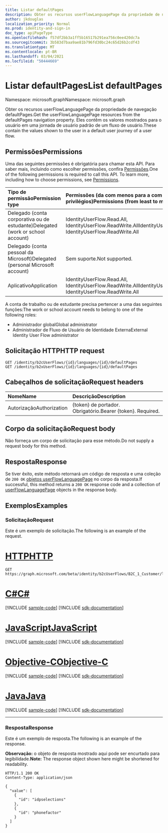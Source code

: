 ```yaml
---
title: Listar defaultPages
description: Obter os recursos userFlowLanguagePage da propriedade de navegação defaultPages.
author: jkdouglas
localization_priority: Normal
ms.prod: identity-and-sign-in
doc_type: apiPageType
ms.openlocfilehash: f57df2bb3a1ff5b16517b291ea756c0ee420dc7a
ms.sourcegitcommit: 3b583d7baa9ae81b796fd30bc24c65d26b2cdf43
ms.translationtype: MT
ms.contentlocale: pt-BR
ms.lasthandoff: 03/04/2021
ms.locfileid: "50444669"
---
```

# <a name="list-defaultpages"></a><span data-ttu-id="8d32b-103">Listar defaultPages</span><span class="sxs-lookup"><span data-stu-id="8d32b-103">List defaultPages</span></span>

<span data-ttu-id="8d32b-104">Namespace: microsoft.graph</span><span class="sxs-lookup"><span data-stu-id="8d32b-104">Namespace: microsoft.graph</span></span>

<span data-ttu-id="8d32b-105">Obter os recursos userFlowLanguagePage da propriedade de navegação defaultPages.</span><span class="sxs-lookup"><span data-stu-id="8d32b-105">Get the userFlowLanguagePage resources from the defaultPages navigation property.</span></span> <span data-ttu-id="8d32b-106">Eles contêm os valores mostrados para o usuário em uma jornada de usuário padrão de um fluxo de usuário.</span><span class="sxs-lookup"><span data-stu-id="8d32b-106">These contain the values shown to the user in a default user journey of a user flow.</span></span>

## <a name="permissions"></a><span data-ttu-id="8d32b-107">Permissões</span><span class="sxs-lookup"><span data-stu-id="8d32b-107">Permissions</span></span>

<span data-ttu-id="8d32b-p102">Uma das seguintes permissões é obrigatória para chamar esta API. Para saber mais, incluindo como escolher permissões, confira [Permissões](/graph/permissions-reference).</span><span class="sxs-lookup"><span data-stu-id="8d32b-p102">One of the following permissions is required to call this API. To learn more, including how to choose permissions, see [Permissions](/graph/permissions-reference).</span></span>

|<span data-ttu-id="8d32b-110">Tipo de permissão</span><span class="sxs-lookup"><span data-stu-id="8d32b-110">Permission type</span></span>      | <span data-ttu-id="8d32b-111">Permissões (da com menos para a com mais privilégios)</span><span class="sxs-lookup"><span data-stu-id="8d32b-111">Permissions (from least to most privileged)</span></span>              |
|:--------------------|:---------------------------------------------------------|
|<span data-ttu-id="8d32b-112">Delegado (conta corporativa ou de estudante)</span><span class="sxs-lookup"><span data-stu-id="8d32b-112">Delegated (work or school account)</span></span>|<span data-ttu-id="8d32b-113">IdentityUserFlow.Read.All, IdentityUserFlow.ReadWrite.All</span><span class="sxs-lookup"><span data-stu-id="8d32b-113">IdentityUserFlow.Read.All, IdentityUserFlow.ReadWrite.All</span></span>|
|<span data-ttu-id="8d32b-114">Delegado (conta pessoal da Microsoft)</span><span class="sxs-lookup"><span data-stu-id="8d32b-114">Delegated (personal Microsoft account)</span></span>| <span data-ttu-id="8d32b-115">Sem suporte.</span><span class="sxs-lookup"><span data-stu-id="8d32b-115">Not supported.</span></span>|
|<span data-ttu-id="8d32b-116">Aplicativo</span><span class="sxs-lookup"><span data-stu-id="8d32b-116">Application</span></span>|<span data-ttu-id="8d32b-117">IdentityUserFlow.Read.All, IdentityUserFlow.ReadWrite.All</span><span class="sxs-lookup"><span data-stu-id="8d32b-117">IdentityUserFlow.Read.All, IdentityUserFlow.ReadWrite.All</span></span>|

<span data-ttu-id="8d32b-118">A conta de trabalho ou de estudante precisa pertencer a uma das seguintes funções:</span><span class="sxs-lookup"><span data-stu-id="8d32b-118">The work or school account needs to belong to one of the following roles:</span></span>

* <span data-ttu-id="8d32b-119">Administrador global</span><span class="sxs-lookup"><span data-stu-id="8d32b-119">Global administrator</span></span>
* <span data-ttu-id="8d32b-120">Administrador de Fluxo de Usuário de Identidade Externa</span><span class="sxs-lookup"><span data-stu-id="8d32b-120">External Identity User Flow administrator</span></span>

## <a name="http-request"></a><span data-ttu-id="8d32b-121">Solicitação HTTP</span><span class="sxs-lookup"><span data-stu-id="8d32b-121">HTTP request</span></span>

<!-- {
  "blockType": "ignored"
}
-->

``` http
GET /identity/b2cUserFlows/{id}/languages/{id}/defaultPages
GET /identity/b2xUserFlows/{id}/languages/{id}/defaultPages
```

## <a name="request-headers"></a><span data-ttu-id="8d32b-122">Cabeçalhos de solicitação</span><span class="sxs-lookup"><span data-stu-id="8d32b-122">Request headers</span></span>

|<span data-ttu-id="8d32b-123">Nome</span><span class="sxs-lookup"><span data-stu-id="8d32b-123">Name</span></span>|<span data-ttu-id="8d32b-124">Descrição</span><span class="sxs-lookup"><span data-stu-id="8d32b-124">Description</span></span>|
|:---|:---|
|<span data-ttu-id="8d32b-125">Autorização</span><span class="sxs-lookup"><span data-stu-id="8d32b-125">Authorization</span></span>|<span data-ttu-id="8d32b-p103">{token} de portador. Obrigatório.</span><span class="sxs-lookup"><span data-stu-id="8d32b-p103">Bearer {token}. Required.</span></span>|

## <a name="request-body"></a><span data-ttu-id="8d32b-128">Corpo da solicitação</span><span class="sxs-lookup"><span data-stu-id="8d32b-128">Request body</span></span>

<span data-ttu-id="8d32b-129">Não forneça um corpo de solicitação para esse método.</span><span class="sxs-lookup"><span data-stu-id="8d32b-129">Do not supply a request body for this method.</span></span>

## <a name="response"></a><span data-ttu-id="8d32b-130">Resposta</span><span class="sxs-lookup"><span data-stu-id="8d32b-130">Response</span></span>

<span data-ttu-id="8d32b-131">Se tiver êxito, este método retornará um código de resposta e uma coleção de `200 OK` [objetos userFlowLanguagePage](../resources/userflowlanguagepage.md) no corpo da resposta.</span><span class="sxs-lookup"><span data-stu-id="8d32b-131">If successful, this method returns a `200 OK` response code and a collection of [userFlowLanguagePage](../resources/userflowlanguagepage.md) objects in the response body.</span></span>

## <a name="examples"></a><span data-ttu-id="8d32b-132">Exemplos</span><span class="sxs-lookup"><span data-stu-id="8d32b-132">Examples</span></span>

### <a name="request"></a><span data-ttu-id="8d32b-133">Solicitação</span><span class="sxs-lookup"><span data-stu-id="8d32b-133">Request</span></span>

<span data-ttu-id="8d32b-134">Este é um exemplo de solicitação.</span><span class="sxs-lookup"><span data-stu-id="8d32b-134">The following is an example of the request.</span></span>


# <a name="http"></a>[<span data-ttu-id="8d32b-135">HTTP</span><span class="sxs-lookup"><span data-stu-id="8d32b-135">HTTP</span></span>](#tab/http)
<!-- {
  "blockType": "request",
  "name": "get_userflowlanguagepage"
}
-->

``` http
GET https://graph.microsoft.com/beta/identity/b2cUserFlows/B2C_1_Customer/languages/en/defaultPages
```
# <a name="c"></a>[<span data-ttu-id="8d32b-136">C#</span><span class="sxs-lookup"><span data-stu-id="8d32b-136">C#</span></span>](#tab/csharp)
[!INCLUDE [sample-code](../includes/snippets/csharp/get-userflowlanguagepage-csharp-snippets.md)]
[!INCLUDE [sdk-documentation](../includes/snippets/snippets-sdk-documentation-link.md)]

# <a name="javascript"></a>[<span data-ttu-id="8d32b-137">JavaScript</span><span class="sxs-lookup"><span data-stu-id="8d32b-137">JavaScript</span></span>](#tab/javascript)
[!INCLUDE [sample-code](../includes/snippets/javascript/get-userflowlanguagepage-javascript-snippets.md)]
[!INCLUDE [sdk-documentation](../includes/snippets/snippets-sdk-documentation-link.md)]

# <a name="objective-c"></a>[<span data-ttu-id="8d32b-138">Objective-C</span><span class="sxs-lookup"><span data-stu-id="8d32b-138">Objective-C</span></span>](#tab/objc)
[!INCLUDE [sample-code](../includes/snippets/objc/get-userflowlanguagepage-objc-snippets.md)]
[!INCLUDE [sdk-documentation](../includes/snippets/snippets-sdk-documentation-link.md)]

# <a name="java"></a>[<span data-ttu-id="8d32b-139">Java</span><span class="sxs-lookup"><span data-stu-id="8d32b-139">Java</span></span>](#tab/java)
[!INCLUDE [sample-code](../includes/snippets/java/get-userflowlanguagepage-java-snippets.md)]
[!INCLUDE [sdk-documentation](../includes/snippets/snippets-sdk-documentation-link.md)]

---


### <a name="response"></a><span data-ttu-id="8d32b-140">Resposta</span><span class="sxs-lookup"><span data-stu-id="8d32b-140">Response</span></span>

<span data-ttu-id="8d32b-141">Este é um exemplo de resposta.</span><span class="sxs-lookup"><span data-stu-id="8d32b-141">The following is an example of the response.</span></span>

<span data-ttu-id="8d32b-142">**Observação:** o objeto de resposta mostrado aqui pode ser encurtado para legibilidade.</span><span class="sxs-lookup"><span data-stu-id="8d32b-142">**Note:** The response object shown here might be shortened for readability.</span></span>
<!-- {
  "blockType": "response",
  "truncated": true,
  "@odata.type": "Collection(microsoft.graph.userFlowLanguagePage)"
}
-->

``` http
HTTP/1.1 200 OK
Content-Type: application/json

{
  "value": [
    {
      "id": "idpselections"
    },
    {
      "id": "phonefactor"
    }
  ]
}
```
